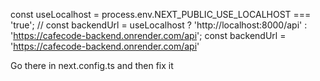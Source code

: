  const useLocalhost = process.env.NEXT_PUBLIC_USE_LOCALHOST === 'true';
    // const backendUrl = useLocalhost ? 'http://localhost:8000/api' : 'https://cafecode-backend.onrender.com/api';
    const backendUrl = 'https://cafecode-backend.onrender.com/api'


Go there in next.config.ts and then fix it
